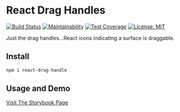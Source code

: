 # React Drag Handles
[![Build Status](https://app.travis-ci.com/trickl/react-drag-handle.svg?branch=master)](https://app.travis-ci.com/trickl/react-drag-handle)
[![Maintainability](https://api.codeclimate.com/v1/badges/b5f92597060361dda169/maintainability)](https://codeclimate.com/github/trickl/react-drag-handle/maintainability)
[![Test Coverage](https://api.codeclimate.com/v1/badges/b5f92597060361dda169/test_coverage)](https://codeclimate.com/github/trickl/react-drag-handle/test_coverage)
[![License: MIT](https://img.shields.io/badge/License-MIT-yellow.svg)](https://opensource.org/licenses/MIT)

Just the drag handles...React icons indicating a surface is draggable.

## Install
```bash
npm i react-drag-handle
```

## Usage and Demo
[Visit The Storybook Page](https://master--617ed0e7e88637004aa2ac53.chromatic.com/?path=/story/snowfox-controls-uncontrolledtransferlist--three-way-transfer-list)
